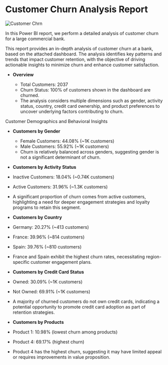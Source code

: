 # Customer Churn Analysis Report

![Customer Chrn](https://github.com/user-attachments/assets/d4d6f6be-f074-4496-88c5-52059cf50525)

In this Power BI report, we perform a detailed analysis of customer churn for a large commercial bank.

This report provides an in-depth analysis of customer churn at a bank, based on the attached dashboard. The analysis identifies key patterns and trends that impact customer retention, with the objective of driving actionable insights to minimize churn and enhance customer satisfaction.

- **Overview**
  
   - Total Customers: 2037
   - Churn Status: 100% of customers shown in the dashboard are churned.
   - The analysis considers multiple dimensions such as gender, activity status, country, credit card ownership, and product preferences to uncover underlying factors contributing to churn.

Customer Demographics and Behavioral Insights

- **Customers by Gender**
  
  - Female Customers: 44.08% (~1K customers)
  - Male Customers: 55.92% (~1K customers)
  - Churn is relatively balanced across genders, suggesting gender is not a significant determinant of churn.
 
 - **Customers by Activity Status**

  - Inactive Customers: 18.04% (~0.74K customers)
  - Active Customers: 31.96% (~1.3K customers)
  - A significant proportion of churn comes from active customers, highlighting a need for deeper engagement strategies and loyalty programs to retain this segment.
  
  - **Customers by Country**

   - Germany: 20.27% (~413 customers)
   - France: 39.96% (~814 customers)
   - Spain: 39.76% (~810 customers)
   - France and Spain exhibit the highest churn rates, necessitating region-specific customer engagement plans.
  

  - **Customers by Credit Card Status**

   - Owned: 30.09% (~1K customers)
   - Not Owned: 69.91% (~1K customers)
   - A majority of churned customers do not own credit cards, indicating a potential opportunity to promote credit card adoption as part of retention strategies.

  - **Customers by Products**
  
   - Product 1: 10.98% (lowest churn among products)
   - Product 4: 69.17% (highest churn)
   - Product 4 has the highest churn, suggesting it may have limited appeal or requires improvements in value proposition.
